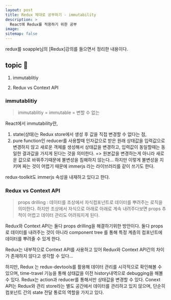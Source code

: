 ```yaml
---
layout: post
title: Redux 제대로 공부하기 - immutability
description: >
  React에 Redux를 적용하기 위한 공부 
image:
sitemap: false
---
```



redux를 soapple님의 [Redux]강의를 들으면서 정리한 내용이다.

## topic 🚀

1. immutablitiy

2. Redux vs Context API

### immutablitiy

> immutablitiy = immutable = 변할 수 없는

React에서 immutability란,
1. state(상태)는 Redux store에서 생성 후 값을 직접 변경할 수 없다는 점,
2. pure function인 reducer를 사용할때 인자값으로 받은 원래 상태값을 입력값으로 변경하지 않고 새로운 객체를 생성해서 상태값을 변경하고, 입력값이 동일할때는 동일한 결과값을 가지게 된다는 것을 의미한다.
=> 원본값을 변경하는게 아니라 새로운 값으로 바꿔주기때문에 불변성을 침해하지 않는다... 하지만 이렇게 불변성을 지키며 짜는 것이 어렵기 때문에 immerjs 라는 라이브러리를 같이 쓰기도 한다.

redux-toolkit도 immerjs 속성을 내재하고 있다고 한다.


### Redux vs Context API


> props drilling : 데이터를 조상에서 자식컴포넌트로 데이터를 뿌려주는 로직을 의미한다.
하지만 조상에서 자식으로 아래로 아래로 계속 내려주다보면 props 추적이 어렵고 데이터 관리도 어려워지게 된다.


Redux와 Context API는 둘다 props drilling을 해결하기위한 방안이다. 둘다 props로 데이터를 내려주는 것이 아니라 component tree 를 통해 특정 계층의 컴포넌트에 데이터를 뿌려줄 수 있게 한다.

Redux는 내부적으로 Context API를 사용하고 있어 Redux와 Context API간의 차이가 존재하지 않다고 생각할 수 있다...

하지만, Redux 는 redux-devtools를 활용해 데이터 관리를 시각적으로 확인해볼 수 있으며, time-travel 기능을 통해 상태값을 이전 history내역으로 debugging을 해볼 수 있다. Redux는 action과 reducer를 통해서만 상태값을 변경할 수 있다.
Conext API는 Redux와 관리 store라는 별도 공간에서 데이터를 관리하고 있지 않으며, 단순히 컴포넌트 간의 state 전달 통로의 역할을 가지고 있다. 



